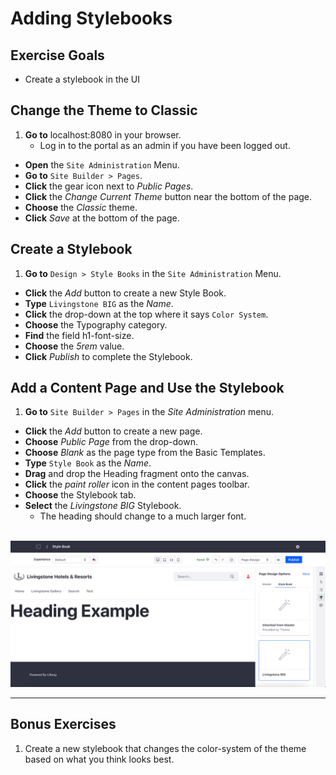 # Adding Stylebooks

<div class="ahead">

## Exercise Goals

* Create a stylebook in the UI

</div>

<!--
## Add Custom CSS Files
1. **Go to** the `css` folder from the `livingstone-fjord-theme/src` directory.
* **Add** a new folder under `/css` called `custom_properties`.
* **Create** two new files in the `custom_properties` folder:<br />
    `_custom_properties_set.scss`<br />
    `_custom_properties_variables.scss`

## Add Custom Properties Variables to the Theme
1. **Open** the `_custom_properties_variables.scss` file.
* **Type** `lfr` to view the available code snippets.
* **Choose** the `11-custom-properties-variables` snippet.
* **Save** the file.
  * Alternatively, you can type and save the following:

```css
$custom-properties-spacers: ();
$custom-properties-spacers: map-merge(
                (
                        0: var(--spacer-0),
                        1: var(--spacer-1),
                        2: var(--spacer-2),
                        3: var(--spacer-3),
                        4: var(--spacer-4),
                        5: var(--spacer-5),
                        6: var(--spacer-6),
                        7: var(--spacer-7),
                        8: var(--spacer-8),
                        9: var(--spacer-9),
                        10: var(--spacer-10),
                ),
                $custom-properties-spacers
);

:root {
  // Colors
  --black: #{$black};
  --gray-100: #{$gray-100};
  --gray-200: #{$gray-200};
  --gray-300: #{$gray-300};
  --gray-400: #{$gray-400};
  --gray-500: #{$gray-500};
  --gray-600: #{$gray-600};
  --gray-700: #{$gray-700};
  --gray-800: #{$gray-800};
  --gray-900: #{$gray-900};
  --transparent: transparent;
  --white: #{$white};
  @each $key, $value in $theme-colors {
    --#{$key}: #{$value};
  }

  // Fonts
  --font-family-base: #{$font-family-base};
  --font-family-monospace: #{$font-family-monospace};
  --font-family-sans-serif: #{$font-family-sans-serif};
  --font-size-base: #{$font-size-base};
  --font-size-lg: #{$font-size-lg};
  --font-size-sm: #{$font-size-sm};
  --font-weight-bold: #{$font-weight-bold};
  --font-weight-bolder: #{$font-weight-bolder};
  --font-weight-light: #{$font-weight-light};
  --font-weight-lighter: #{$font-weight-lighter};
  --font-weight-normal: #{$font-weight-normal};
  --font-weight-semi-bold: #{$font-weight-semi-bold};

  // Headings
  --h1-font-size: #{$h1-font-size};
  --h2-font-size: #{$h2-font-size};
  --h3-font-size: #{$h3-font-size};
  --h4-font-size: #{$h4-font-size};
  --h5-font-size: #{$h5-font-size};
  --h6-font-size: #{$h6-font-size};

  // Spacers
  --spacer: #{$spacer};
  @each $key, $value in $spacers {
    $multiplier: nth($value, 1) / $spacer;
    @if ($value == 0) {
      $multiplier: 0;
    }
    --spacer-#{$key}: calc(var(--spacer) * #{$multiplier});
  }
}
```

<div class="page"></div>

## Add Custom Properties Set to the Theme
1. Open the `_custom_properties_set.scss`.
* **Type** `lfr` to view the available code snippets.
* **Choose** the `12-custom-properties-set` snippet.
* **Save** the file.  
  * Alternatively, you can type and save the following:

```css
// Headers
h1,
.h1 {
  font-size: var(--h1-font-size);
}
h2,
.h2 {
  font-size: var(--h2-font-size);
}
h3,
.h3 {
  font-size: var(--h3-font-size);
}
h4,
.h4 {
  font-size: var(--h4-font-size);
}
h5,
.h5 {
  font-size: var(--h5-font-size);
}
h6,
.h6 {
  font-size: var(--h6-font-size);
}

// Spacers
@each $breakpoint in map-keys($grid-breakpoints) {
  $infix: breakpoint-infix($breakpoint, $grid-breakpoints);
  @include media-breakpoint-up($breakpoint) {
    @each $size, $length in $custom-properties-spacers {
      @each $library in ('bs', 'clay') {
        $important: '';
        $prefix: '';
        @if ($library == 'bs') {
          $important: '!important';
        } @else {
          $prefix: 'c-';
        }
        @each $prop, $abbrev in (margin: m, padding: p) {
          $variants: ('positive');
          @if ($prop == 'margin') {
            $variants: ('positive', 'negative');
          }
          @each $variant in $variants {
            $variation: '';
            $value: $length;
            @if ($variant != 'negative' or $size != 0) {
              @if ($variant == 'negative') {
                $value: calc(#{$length} * -1);
                $variation: 'n';
              }
              .#{$prefix}#{$abbrev}#{$infix}-#{$variation}#{$size} {
                #{$prop}: #{$value} #{$important};
              }
              .#{$prefix}#{$abbrev}t#{$infix}-#{$variation}#{$size},
              .#{$prefix}#{$abbrev}y#{$infix}-#{$variation}#{$size} {
                #{$prop}-top: #{$value} #{$important};
              }
              .#{$prefix}#{$abbrev}r#{$infix}-#{$variation}#{$size},
              .#{$prefix}#{$abbrev}x#{$infix}-#{$variation}#{$size} {
                #{$prop}-right: #{$value} #{$important};
              }
              .#{$prefix}#{$abbrev}b#{$infix}-#{$variation}#{$size},
              .#{$prefix}#{$abbrev}y#{$infix}-#{$variation}#{$size} {
                #{$prop}-bottom: #{$value} #{$important};
              }
              .#{$prefix}#{$abbrev}l#{$infix}-#{$variation}#{$size},
              .#{$prefix}#{$abbrev}x#{$infix}-#{$variation}#{$size} {
                #{$prop}-left: #{$value} #{$important};
              }
            }
          }
        }
      }
    }
  }
}

// Text format
.font-weight-bold {
  font-weight: var(--font-weight-bold) !important;
}
.font-weight-bolder {
  font-weight: var(--font-weight-bolder) !important;
}
.font-weight-light {
  font-weight: var(--font-weight-light) !important;
}
.font-weight-lighter {
  font-weight: var(--font-weight-lighter) !important;
}
.font-weight-normal {
  font-weight: var(--font-weight-normal) !important;
}
.font-weight-semi-bold {
  font-weight: var(--font-weight-semi-bold) !important;
}
```

## Import Custom Properties Files
1. Go to the `/css` folder.
* **Add** a new file called `_custom_properties.scss`.
* **Import** the files from the `custom_properties` folder in this new file by typing the following:

```css
@import 'custom_properties/custom_properties_variables';
@import 'custom_properties/custom_properties_set';
```

## Add Token Definitions
1. **Go to** the exercise-src folder in the `02-create-site-brand` directory.
* **Copy** the file called `frontend-token-definition.json` and paste it in the `WEB-INF` folder of your theme project.
  - Look through the file for three different categories: color-system, spacing, typography

## Import Custom Properties to `_custom.scss`
1. **Go to** the `css` folder in the `livingstone-fjord-theme/src` directory.
* **Open** the file `/css/_custom.scss`.
* **Add** an import statement in the last position and save the file:

```css
@import "custom_properties";
```

<div class="page"></div>
-->

## Change the Theme to Classic
1. **Go to** localhost:8080 in your browser.
	* Log in to the portal as an admin if you have been logged out.
* **Open** the `Site Administration` Menu.
* **Go to** `Site Builder > Pages`.
* **Click** the gear icon next to _Public Pages_.
* **Click** the _Change Current Theme_ button near the bottom of the page.
* **Choose** the _Classic_ theme.
* **Click** _Save_ at the bottom of the page.

## Create a Stylebook
1. **Go to** `Design > Style Books` in the `Site Administration` Menu.
* **Click** the _Add_ button to create a new Style Book.
* **Type** `Livingstone BIG` as the _Name_.
* **Click** the drop-down at the top where it says `Color System`.
* **Choose** the Typography category.
* **Find** the field h1-font-size.
* **Choose** the _5rem_ value.
* **Click** _Publish_ to complete the Stylebook.

<div class="page"></div>

## Add a Content Page and Use the Stylebook
1. **Go to** `Site Builder > Pages` in the _Site Administration_ menu.
* **Click** the _Add_ button to create a new page.
* **Choose** _Public Page_ from the drop-down.
* **Choose** _Blank_ as the page type from the Basic Templates.
* **Type** `Style Book` as the _Name_.
* **Drag** and drop the Heading fragment onto the canvas.
* **Click** the _paint roller_ icon in the content pages toolbar.
* **Choose** the Stylebook tab.
* **Select** the _Livingstone BIG_ Stylebook.
  - The heading should change to a much larger font.

<br />

<img src="images/stylebook_finished.png" style="max-width:100%;" />

<br />

---

## Bonus Exercises
1. Create a new stylebook that changes the color-system of the theme based on what you think looks best.
